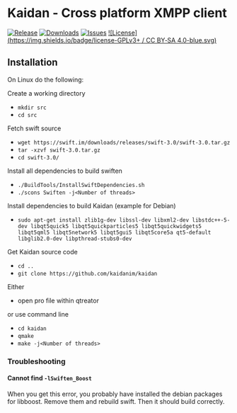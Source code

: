 # Kaidan - Cross platform XMPP client

[![Release](https://img.shields.io/github/release/kaidanim/kaidan.svg)](https://github.com/kaidanim/kaidan/releases)
[![Downloads](https://img.shields.io/github/downloads/kaidanim/kaidan/total.svg)](https://github.com/kaidanim/kaidan/releases)
[![Issues](https://img.shields.io/github/issues/kaidanim/kaidan.svg)](https://github.com/kaidanim/kaidan/issues)
[![License](https://img.shields.io/badge/license-GPLv3+ / CC BY‐SA 4.0-blue.svg)](https://raw.githubusercontent.com/kaidanim/kaidan/master/LICENSE.txt)

## Installation

On Linux do the following:

Create a working directory

 * `mkdir src`
 * `cd src`

Fetch swift source

 * `wget https://swift.im/downloads/releases/swift-3.0/swift-3.0.tar.gz`
 * `tar -xzvf swift-3.0.tar.gz`
 * `cd swift-3.0/`

Install all dependencies to build swiften

 * `./BuildTools/InstallSwiftDependencies.sh`
 * `./scons Swiften -j<Number of threads>`

Install dependencies to build Kaidan (example for Debian)

 * `sudo apt-get install zlib1g-dev libssl-dev libxml2-dev libstdc++-5-dev libqt5quick5 libqt5quickparticles5 libqt5quickwidgets5 libqt5qml5 libqt5network5 libqt5gui5 libqt5core5a qt5-default libglib2.0-dev libpthread-stubs0-dev`

Get Kaidan source code

 * `cd ..`
 * `git clone https://github.com/kaidanim/kaidan`

Either

 * open pro file within qtreator

or use command line

 * `cd kaidan`
 * `qmake`
 * `make -j<Number of threads>`

### Troubleshooting

#### Cannot find `-lSwiften_Boost`

When you get this error, you probably have installed the debian packages for libboost.
Remove them and rebuild swift. Then it should build correctly.
